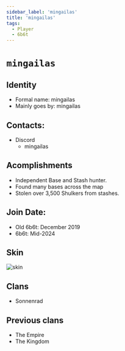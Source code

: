 ```yaml
---
sidebar_label: 'mingailas'
title: 'mingailas'
tags:
  - Player
  - 6b6t
---
```


# `mingailas`

## Identity
* Formal name: mingailas
* Mainly goes by: mingailas
## Contacts:
* Discord
  * mingailas

## Acomplishments
* Independent Base and Stash hunter.
* Found many bases across the map
* Stolen over 3,500 Shulkers from stashes.


## Join Date:
* Old 6b6t: December 2019 
* 6b6t: Mid-2024

  
## Skin
![skin](https://s.namemc.com/3d/skin/body.png?id=bcb2cf6992159af0&model=classic&theta=30&phi=21&time=90&width=600&height=800)

## Clans
- Sonnenrad

## Previous clans
- The Empire
- The Kingdom  
